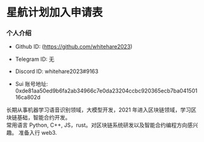 # 星航计划加入申请表

### 个人介绍

* Github ID: (https://github.com/whitehare2023)

* Telegram ID: 无

* Discord ID: whitehare2023#9163

* Sui 账号地址: 0xde81aa50ed9b6fa2ab34966c7e0da23204ccbc920365ecb7ba04150116ca802d

长期从事机器学习语音识别领域，大模型开发，2021 年进入区块链领域，学习区块链基础，智能合约开发。  
常用语言 Python, C++, JS，rust。对区块链系统研发以及智能合约编程方向感兴趣。
准备入行 web3.


